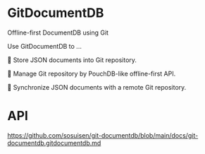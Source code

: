 # GitDocumentDB

Offline-first DocumentDB using Git

Use GitDocumentDB to ...

:green_book: Store JSON documents into Git repository. 

:art: Manage Git repository by PouchDB-like offline-first API. 

:rocket: Synchronize JSON documents with a remote Git repository.

# API
https://github.com/sosuisen/git-documentdb/blob/main/docs/git-documentdb.gitdocumentdb.md